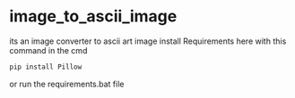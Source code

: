# image_to_ascii_image
its an image converter to ascii art image
install Requirements here with this command in the cmd
```bash
pip install Pillow
```
or run the requirements.bat file
